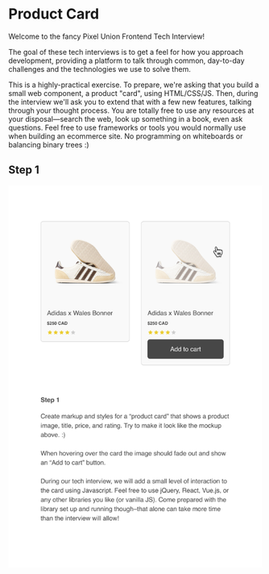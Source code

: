 # Product Card

Welcome to the fancy Pixel Union Frontend Tech Interview!

The goal of these tech interviews is to get a feel for how you approach
development, providing a platform to talk through common, day-to-day
challenges and the technologies we use to solve them.

This is a highly-practical exercise. To prepare, we're asking that you build a
small web component, a product "card", using HTML/CSS/JS. Then, during the
interview we'll ask you to extend that with a few new features, talking through
your thought process. You are totally free to use any resources at your
disposal—search the web, look up something in a book, even ask questions.
Feel free to use frameworks or tools you would normally use when building an ecommerce site.
No programming on whiteboards or balancing binary trees :)

## Step 1

![Step 1](docs/step1.png)
